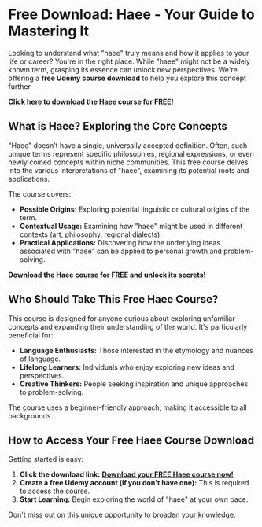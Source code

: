 # Free Download: Haee - Your Guide to Mastering It

Looking to understand what "haee" truly means and how it applies to your life or career? You're in the right place. While "haee" might not be a widely known term, grasping its essence can unlock new perspectives. We're offering a **free Udemy course download** to help you explore this concept further.

[**Click here to download the Haee course for FREE!**](https://udemywork.com/haee)

## What is Haee? Exploring the Core Concepts

"Haee" doesn't have a single, universally accepted definition. Often, such unique terms represent specific philosophies, regional expressions, or even newly coined concepts within niche communities. This free course delves into the various interpretations of "haee", examining its potential roots and applications.

The course covers:

*   **Possible Origins:** Exploring potential linguistic or cultural origins of the term.
*   **Contextual Usage:** Examining how "haee" might be used in different contexts (art, philosophy, regional dialects).
*   **Practical Applications:** Discovering how the underlying ideas associated with "haee" can be applied to personal growth and problem-solving.

[**Download the Haee course for FREE and unlock its secrets!**](https://udemywork.com/haee)

## Who Should Take This Free Haee Course?

This course is designed for anyone curious about exploring unfamiliar concepts and expanding their understanding of the world. It's particularly beneficial for:

*   **Language Enthusiasts:** Those interested in the etymology and nuances of language.
*   **Lifelong Learners:** Individuals who enjoy exploring new ideas and perspectives.
*   **Creative Thinkers:** People seeking inspiration and unique approaches to problem-solving.

The course uses a beginner-friendly approach, making it accessible to all backgrounds.

## How to Access Your Free Haee Course Download

Getting started is easy:

1.  **Click the download link:** [**Download your FREE Haee course now!**](https://udemywork.com/haee)
2.  **Create a free Udemy account (if you don't have one):** This is required to access the course.
3.  **Start Learning:** Begin exploring the world of "haee" at your own pace.

Don't miss out on this unique opportunity to broaden your knowledge.
